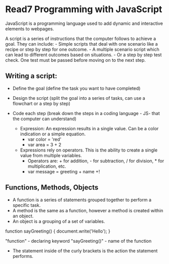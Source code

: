 # Read7 Programming with JavaScript

JavaScript is a programming language used to add dynamic and interactive elements to webpages. 

A script is a series of instructions that the computer follows to achieve a goal. They can include: 
    - Simple scripts that deal with one scenario like a recipe or step by step for one outcome.
    - A multiple scenario script which can lead to different outcomes based on situations.
    - Or a step by step test check. One test must be passed before moving on to the next step.

## Writing a script:
  - Define the goal (define the task you want to have completed)
  - Design the script (split the goal into a series of tasks, can use a flowchart or a step by step)
  - Code each step (break down the steps in a coding language - JS- that the computer can understand)

    - Expression: An expression results in a single value. Can be a color indication or a simple equation.
        * var color = 'red'
        * var area = 3 + 2
    - Expressions rely on operators. This is the ability to create a single value from multiple variables.
        * Operators are: + for addition, - for subtraction, / for division, * for multiplication, etc.
        * var message = greeting + name +!

## Functions, Methods, Objects
  -  A function is a series of statements grouped together to perform a specific task. 
  - A method is the same as a function, however a method is created within an object.
  - An object is a grouping of a set of variables. 

function sayGreeting() {
    document.write('Hello');
}

"function" - declaring keyword
"sayGreeting()" - name of the function
  - The statement inside of the curly brackets is the action the statement performs.